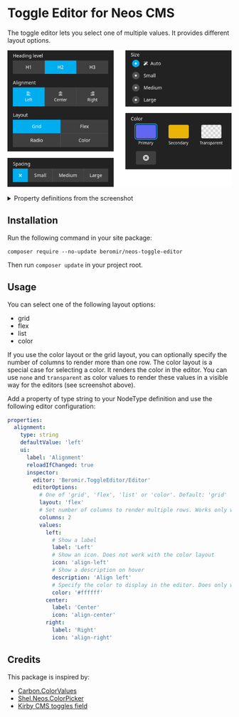 # Toggle Editor for Neos CMS

The toggle editor lets you select one of multiple values. It provides different layout options.

![Example of the toggle editor in the Neos CMS backend](./docs/images/editor-example.png)

<details>

<summary>Property definitions from the screenshot</summary>

```yaml
properties:
  headingLevel:
    type: string
    ui:
      label: 'Heading level'
      reloadIfChanged: true
      inspector:
        group: 'general'
        editor: 'Beromir.ToggleEditor/Editor'
        editorOptions:
          values:
            h1:
              label: 'H1'
              description: 'Heading level 1'
            h2:
              label: 'H2'
              description: 'Heading level 2'
            h3:
              label: 'H3'
              description: 'Heading level 3'
  alignment:
    type: string
    ui:
      label: 'Alignment'
      reloadIfChanged: true
      inspector:
        group: 'general'
        editor: 'Beromir.ToggleEditor/Editor'
        editorOptions:
          values:
            left:
              label: 'Left'
              icon: 'align-left'
              description: 'Align left'
            center:
              label: 'Center'
              icon: 'align-center'
            right:
              label: 'Right'
              icon: 'align-right'
  layout:
    type: string
    ui:
      label: 'Layout'
      reloadIfChanged: true
      inspector:
        group: 'general'
        editor: 'Beromir.ToggleEditor/Editor'
        editorOptions:
          columns: 2
          values:
            grid:
              label: 'Grid'
            flex:
              label: 'Flex'
            list:
              label: 'Radio'
            color:
              label: 'Color'
  spacing:
    type: string
    ui:
      label: 'Spacing'
      reloadIfChanged: true
      inspector:
        group: 'general'
        editor: 'Beromir.ToggleEditor/Editor'
        editorOptions:
          layout: 'flex'
          values:
            none:
              icon: 'times'
              description: 'No spacing'
            small:
              label: 'Small'
            medium:
              label: 'Medium'
            large:
              label: 'Large'
  size:
    type: string
    defaultValue: 'auto'
    ui:
      label: 'Size'
      reloadIfChanged: true
      inspector:
        group: 'general'
        editor: 'Beromir.ToggleEditor/Editor'
        editorOptions:
          layout: 'list'
          values:
            auto:
              icon: 'magic'
              label: 'Auto'
            small:
              label: 'Small'
            medium:
              label: 'Medium'
            large:
              label: 'Large'
  color:
    type: string
    ui:
      label: 'Color'
      reloadIfChanged: true
      inspector:
        group: 'general'
        editor: 'Beromir.ToggleEditor/Editor'
        editorOptions:
          layout: 'color'
          columns: 3
          values:
            primary:
              color: '#6366f1'
              label: 'Primary'
              description: 'Primary color'
            secondary:
              color: '#eab308'
              label: 'Secondary'
            transparent:
              color: 'transparent'
              label: 'Transparent'
            none:
              color: 'none'
```

</details>

## Installation

Run the following command in your site package:

```
composer require --no-update beromir/neos-toggle-editor
```

Then run `composer update` in your project root.

## Usage

You can select one of the following layout options:

- grid
- flex
- list
- color

If you use the color layout or the grid layout, you can optionally specify the number of columns to render more than one
row.
The color layout is a special case for selecting a color. It renders the color in the editor. You can use `none` and
`transparent` as color values to render these values in a visible way for the editors (see screenshot above).

Add a property of type string to your NodeType definition and use the following editor configuration:

```yaml
properties:
  alignment:
    type: string
    defaultValue: 'left'
    ui:
      label: 'Alignment'
      reloadIfChanged: true
      inspector:
        editor: 'Beromir.ToggleEditor/Editor'
        editorOptions:
          # One of 'grid', 'flex', 'list' or 'color'. Default: 'grid'
          layout: 'flex'
          # Set number of columns to render multiple rows. Works only with 'grid' and 'color'
          columns: 2
          values:
            left:
              # Show a label
              label: 'Left'
              # Show an icon. Does not work with the color layout
              icon: 'align-left'
              # Show a description on hover
              description: 'Align left'
              # Specify the color to display in the editor. Does only work with the color layout
              color: '#ffffff'
            center:
              label: 'Center'
              icon: 'align-center'
            right:
              label: 'Right'
              icon: 'align-right'
```

## Credits

This package is inspired by:

- [Carbon.ColorValues](https://github.com/CarbonPackages/Carbon.ColorValues)
- [Shel.Neos.ColorPicker](https://github.com/Sebobo/Shel.Neos.ColorPicker)
- [Kirby CMS toggles field](https://getkirby.com/docs/reference/panel/fields/toggles)
